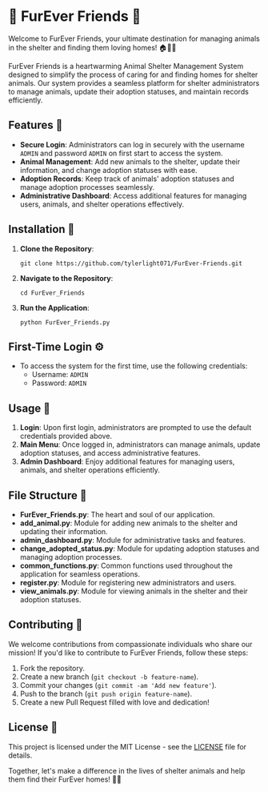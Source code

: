 # 🐾 FurEver Friends 🐾

Welcome to FurEver Friends, your ultimate destination for managing animals in the shelter and finding them loving homes! 🏠🐶🐱

FurEver Friends is a heartwarming Animal Shelter Management System designed to simplify the process of caring for and finding homes for shelter animals. Our system provides a seamless platform for shelter administrators to manage animals, update their adoption statuses, and maintain records efficiently.

## Features 🌟

- **Secure Login**: Administrators can log in securely with the username `ADMIN` and password `ADMIN` on first start to access the system.
- **Animal Management**: Add new animals to the shelter, update their information, and change adoption statuses with ease.
- **Adoption Records**: Keep track of animals' adoption statuses and manage adoption processes seamlessly.
- **Administrative Dashboard**: Access additional features for managing users, animals, and shelter operations effectively.

## Installation 🚀

1. **Clone the Repository**:

    ```
    git clone https://github.com/tylerlight071/FurEver-Friends.git
    ```

2. **Navigate to the Repository**:

    ```
    cd FurEver_Friends
    ```
    
3. **Run the Application**:

    ```
    python FurEver_Friends.py
    ```

## First-Time Login ⚙️

- To access the system for the first time, use the following credentials:
  - Username: `ADMIN`
  - Password: `ADMIN`

## Usage 🐾

1. **Login**: Upon first login, administrators are prompted to use the default credentials provided above.
2. **Main Menu**: Once logged in, administrators can manage animals, update adoption statuses, and access administrative features.
3. **Admin Dashboard**: Enjoy additional features for managing users, animals, and shelter operations efficiently.

## File Structure 📁

- **FurEver_Friends.py**: The heart and soul of our application.
- **add_animal.py**: Module for adding new animals to the shelter and updating their information.
- **admin_dashboard.py**: Module for administrative tasks and features.
- **change_adopted_status.py**: Module for updating adoption statuses and managing adoption processes.
- **common_functions.py**: Common functions used throughout the application for seamless operations.
- **register.py**: Module for registering new administrators and users.
- **view_animals.py**: Module for viewing animals in the shelter and their adoption statuses.

## Contributing 💖

We welcome contributions from compassionate individuals who share our mission! If you'd like to contribute to FurEver Friends, follow these steps:

1. Fork the repository.
2. Create a new branch (`git checkout -b feature-name`).
3. Commit your changes (`git commit -am 'Add new feature'`).
4. Push to the branch (`git push origin feature-name`).
5. Create a new Pull Request filled with love and dedication!

## License 📝

This project is licensed under the MIT License - see the [LICENSE](LICENSE) file for details.

Together, let's make a difference in the lives of shelter animals and help them find their FurEver homes! 🐾✨
